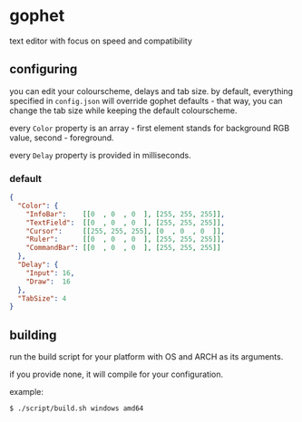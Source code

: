 # gophet
text editor with focus on speed and compatibility

## configuring
you can edit your colourscheme, delays and tab size. by default, everything specified in `config.json` will override gophet defaults - that way, you can change the tab size while keeping the default colourscheme.

every `Color` property is an array - first element stands for background RGB value, second - foreground.

every `Delay` property is provided in milliseconds.
### default
```json
{
  "Color": {
    "InfoBar":    [[0  , 0  , 0  ], [255, 255, 255]],
    "TextField":  [[0  , 0  , 0  ], [255, 255, 255]],
    "Cursor":     [[255, 255, 255], [0  , 0  , 0  ]],
    "Ruler":      [[0  , 0  , 0  ], [255, 255, 255]],
    "CommandBar": [[0  , 0  , 0  ], [255, 255, 255]]
  },
  "Delay": {
    "Input": 16,
    "Draw":  16
  },
  "TabSize": 4
}
```

## building
run the build script for your platform with OS and ARCH as its arguments.

if you provide none, it will compile for your configuration.

example:
```console
$ ./script/build.sh windows amd64
```
